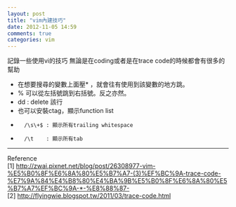 ```yaml
---
layout: post
title: "vim內建技巧"
date: 2012-11-05 14:59
comments: true
categories: vim
---
```


記錄一些使用vi的技巧
無論是在coding或者是在trace code的時候都會有很多的幫助

*	在想要搜尋的變數上面壓\* ，就會往有使用到該變數的地方跳。
* 	% 可以從左括號跳到右括號。反之亦然。
*	dd : delete 該行
*	也可以安裝ctag，顯示function list 
*       /\s\+$ : 顯示所有trailing whitespace
*       /\t    : 顯示所有tab
-------

Reference  
[1] <http://zwai.pixnet.net/blog/post/26308977-vim-%E5%B0%8F%E6%8A%80%E5%B7%A7-(3)%EF%BC%9A-trace-code-%E7%9A%84%E4%B8%80%E4%BA%9B%E5%B0%8F%E6%8A%80%E5%B7%A7%EF%BC%9A-*-%E8%88%87->  
[2] <http://flyingwie.blogspot.tw/2011/03/trace-code.html>

